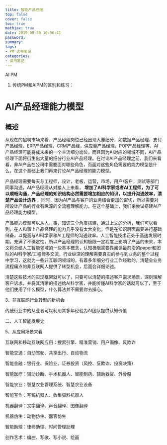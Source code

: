 ```yaml
---
title: 智能产品经理
top: false
cover: false
toc: true
mathjax: true
date: 2019-09-30 16:56:41
password:
summary:
tags:
- PM 读书笔记
categories:
- 读书笔记
---
```


AI PM 

1. 传统PM和AIPM的区别和练习：

# AI产品经理能力模型

## 概述

从现在的招聘市场来看，产品经理岗位已经出现大量细分，如数据产品经理，支付产品经理，ERP产品经理，CRM产品经，供应量产品经理，POP产品经理等，AI产品经理可能将成未来的一个主流细分岗位，而且因为AI对应的领域不同，AI产品经理下面将衍生出大量的细分行业AI产品经理。在讨论AI产品经理之前，我们来看看，非AI产品在公司中需要面对哪些角色，而面对这些角色需要的能力模型是什么，在这个基础上我们再来讨论AI产品经理的能力模型。

产品经理需要每天与工程师，设计，老板，运营，市场，用户/客户，测试等部门同事沟通，AI产品经理从对接人上来看，
**增加了AI科学家或者AI工程师，为了可以顺畅沟通，产品经理的知识结构必然需要增加相应的知识，以提升沟通效率，清楚产品设计边界**
，同时，因为AI产品与客户的业务结合更加的密切，所以需要对所设计产品的行业有纵深的全流程理解能力。在这个基础上，我们来尝试搭建AI产品经理能力模型。

产品能力模型可以从人，事，知识三个角度搭建，通过上文的分析，我们可以看到，在人和事上产品经理的能力几乎没有太大变化，但是在知识层面需要进行基础储备，以提高与AI科学家和AI工程师的沟通效率。人工智能技术正处于高速发展时期，充满了不确定性，所以产品经理的认知极限一定程度上影响了产品的未来，本文将总结人工智能领域的一些基本概念，认知极限需要靠阅读最前沿的paper和团队的AI科学家/工程师多交流，行业纵深的理解需要真实的参与到业务的整个过程中学习，这就为一些非互联网领域的，有着多年细分行业工作经验的，清楚全业务流程痛点的非互联网人提供了转型机会，后面会详细论述。

清楚这些技术的实现框架就可以了，只要可以清楚的描述客户需求场景，深刻理解客户诉求，并将其清晰的描述给AI科学家，并能听懂AI科学家的话就可以了，至于他们使用了什么模型，什么算法并不需要你去操心。

3、非互联网行业转型的新机会

传统行业中的从业者可以利用其多年经验为AI团队提供认知价值

二、人工智能发展史


5、从应用场景来看

互联网和移动互联网应用：搜索引擎、精准营销、用户画像、反欺诈

智能交通：自动驾驶、共享出行、自动物流

智能金融：银行业、保险业、证券投资（风控、反欺诈、投资决策）

智能医疗：辅助诊断、手术机器人、智能制药、辅助器官、外骨骼

智能农业：智慧农业管理系统、智慧农业设备

智能写作：写稿机器人、收集资料机器人

机器翻译：文字翻译、声音翻译、图像翻译

机器仿生：动物仿生、器官仿生

智能助理：律师助理、时间管理助理

创作艺术：编曲、写歌、写小说、绘画